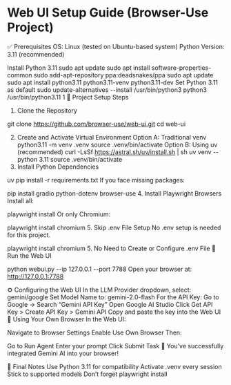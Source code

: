 # Web UI Setup Guide (Browser-Use Project)

✅ Prerequisites
OS: Linux (tested on Ubuntu-based system)
Python Version: 3.11 (recommended)

Install Python 3.11
sudo apt update
sudo apt install software-properties-common
sudo add-apt-repository ppa:deadsnakes/ppa
sudo apt update
sudo apt install python3.11 python3.11-venv python3.11-dev
Set Python 3.11 as default
sudo update-alternatives --install /usr/bin/python3 python3 /usr/bin/python3.11 1
🔧 Project Setup Steps
1. Clone the Repository

git clone https://github.com/browser-use/web-ui.git
cd web-ui

2. Create and Activate Virtual Environment
Option A: Traditional venv
python3.11 -m venv .venv
source .venv/bin/activate
Option B: Using uv (recommended)
curl -LsSf https://astral.sh/uv/install.sh | sh
uv venv --python 3.11
source .venv/bin/activate
3. Install Python Dependencies

uv pip install -r requirements.txt
If you face missing packages:

pip install gradio python-dotenv browser-use
4. Install Playwright Browsers
Install all:

playwright install
Or only Chromium:

playwright install chromium
5. Skip .env File Setup
No .env setup is needed for this project.


playwright install chromium
5. No Need to Create or Configure .env File
🧪 Run the Web UI


python webui.py --ip 127.0.0.1 --port 7788
Open your browser at:
http://127.0.0.1:7788

⚙️ Configuring the Web UI
In the LLM Provider dropdown, select: gemini/google
Set Model Name to: gemini-2.0-flash
For the API Key:
Go to Google → Search “Gemini API Key”
Open Google AI Studio
Click Get API Key > Create API Key > Gemini API
Copy and paste the key into the Web UI
🧠 Using Your Own Browser
In the Web UI:

Navigate to Browser Settings
Enable Use Own Browser
Then:

Go to Run Agent
Enter your prompt
Click Submit Task
🎉 You’ve successfully integrated Gemini AI into your browser!

📝 Final Notes
Use Python 3.11 for compatibility
Activate .venv every session
Stick to supported models
Don’t forget playwright install
